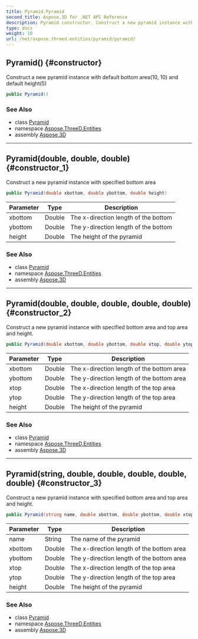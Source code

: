 ```yaml
---
title: Pyramid.Pyramid
second_title: Aspose.3D for .NET API Reference
description: Pyramid constructor. Construct a new pyramid instance with default bottom area10 10 and default height5
type: docs
weight: 10
url: /net/aspose.threed.entities/pyramid/pyramid/
---
```

## Pyramid() {#constructor}

Construct a new pyramid instance with default bottom area(10, 10) and default height(5)

```csharp
public Pyramid()
```

### See Also

* class [Pyramid](../)
* namespace [Aspose.ThreeD.Entities](../../pyramid/)
* assembly [Aspose.3D](../../../)

---

## Pyramid(double, double, double) {#constructor_1}

Construct a new pyramid instance with specified bottom area

```csharp
public Pyramid(double xbottom, double ybottom, double height)
```

| Parameter | Type | Description |
| --- | --- | --- |
| xbottom | Double | The x-direction length of the bottom |
| ybottom | Double | The y-direction length of the bottom |
| height | Double | The height of the pyramid |

### See Also

* class [Pyramid](../)
* namespace [Aspose.ThreeD.Entities](../../pyramid/)
* assembly [Aspose.3D](../../../)

---

## Pyramid(double, double, double, double, double) {#constructor_2}

Construct a new pyramid instance with specified bottom area and top area and height.

```csharp
public Pyramid(double xbottom, double ybottom, double xtop, double ytop, double height)
```

| Parameter | Type | Description |
| --- | --- | --- |
| xbottom | Double | The x-direction length of the bottom area |
| ybottom | Double | The y-direction length of the bottom area |
| xtop | Double | The x-direction length of the top area |
| ytop | Double | The y-direction length of the top area |
| height | Double | The height of the pyramid |

### See Also

* class [Pyramid](../)
* namespace [Aspose.ThreeD.Entities](../../pyramid/)
* assembly [Aspose.3D](../../../)

---

## Pyramid(string, double, double, double, double, double) {#constructor_3}

Construct a new pyramid instance with specified bottom area and top area and height.

```csharp
public Pyramid(string name, double xbottom, double ybottom, double xtop, double ytop, double height)
```

| Parameter | Type | Description |
| --- | --- | --- |
| name | String | The name of the pyramid |
| xbottom | Double | The x-direction length of the bottom area |
| ybottom | Double | The y-direction length of the bottom area |
| xtop | Double | The x-direction length of the top area |
| ytop | Double | The y-direction length of the top area |
| height | Double | The height of the pyramid |

### See Also

* class [Pyramid](../)
* namespace [Aspose.ThreeD.Entities](../../pyramid/)
* assembly [Aspose.3D](../../../)


